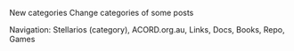 New categories
Change categories of some posts

Navigation: Stellarios (category), ACORD.org.au, Links, Docs, Books, Repo, Games
